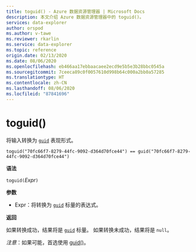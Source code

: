 ```yaml
---
title: toguid() - Azure 数据资源管理器 | Microsoft Docs
description: 本文介绍 Azure 数据资源管理器中的 toguid()。
services: data-explorer
author: orspod
ms.author: v-tawe
ms.reviewer: rkarlin
ms.service: data-explorer
ms.topic: reference
origin.date: 02/13/2020
ms.date: 08/06/2020
ms.openlocfilehash: eb466aa17ebbaacaee2ecd9e5b5e3b28bbc0545a
ms.sourcegitcommit: 7ceeca89c0f0057610d998b64c000a2bb0a57285
ms.translationtype: HT
ms.contentlocale: zh-CN
ms.lasthandoff: 08/06/2020
ms.locfileid: "87841696"
---
```

# <a name="toguid"></a>toguid()

将输入转换为 [`guid`](./scalar-data-types/guid.md) 表现形式。

```kusto
toguid("70fc66f7-8279-44fc-9092-d364d70fce44") == guid("70fc66f7-8279-44fc-9092-d364d70fce44")
```

**语法**

`toguid(`*Expr*`)`

**参数**

* Expr：将转换为 [`guid`](./scalar-data-types/guid.md) 标量的表达式。 

**返回**

如果转换成功，结果将是 [`guid`](./scalar-data-types/guid.md) 标量。
如果转换未成功，结果将是 `null`。

*注意*：如果可能，首选使用 [guid()](./scalar-data-types/guid.md)。